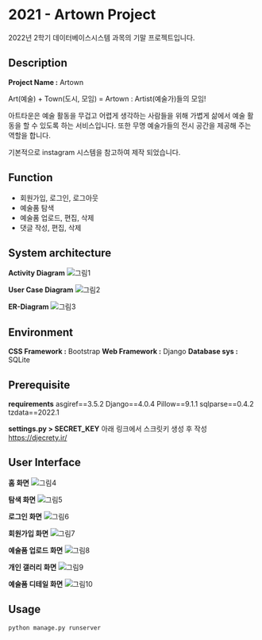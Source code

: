 # 2021 - Artown Project

2022년 2학기 데이터베이스시스템 과목의 기말 프로젝트입니다.

## Description

**Project Name :** Artown

Art(예술) + Town(도시, 모임) = Artown : Artist(예술가)들의 모임!

아트타운은 예술 활동을 무겁고 어렵게 생각하는 사람들을 위해 가볍게 삶에서 예술 활동을 할 수 있도록 하는 서비스입니다. 또한 무명 예술가들의 전시 공간을 제공해 주는 역할을 합니다.

기본적으로 instagram 시스템을 참고하여 제작 되었습니다.

## Function

- 회원가입, 로그인, 로그아웃
- 예술품 탐색
- 예술품 업로드, 편집, 삭제
- 댓글 작성, 편집, 삭제

## System architecture

**Activity Diagram**
![그림1](https://user-images.githubusercontent.com/86937253/209667600-6f1e8273-ef74-497f-95a4-d96c1991e8d1.png)

**User Case Diagram**
![그림2](https://user-images.githubusercontent.com/86937253/209667728-dbaf0fd7-4779-468b-9bf7-fb1c50827838.png)

**ER-Diagram**
![그림3](https://user-images.githubusercontent.com/86937253/209667810-479938f1-cc77-4f39-b1f9-775fe2335509.png)

## Environment

**CSS Framework :** Bootstrap
**Web Framework :** Django
**Database sys :** SQLite

## Prerequisite

**requirements**
asgiref==3.5.2
Django==4.0.4
Pillow==9.1.1
sqlparse==0.4.2
tzdata==2022.1

**settings.py > SECRET_KEY**
아래 링크에서 스크릿키 생성 후 작성
https://djecrety.ir/

## User Interface

**홈 화면**
![그림4](https://user-images.githubusercontent.com/86937253/209669718-7dcecbec-28a1-423d-81bc-fea2d7fafd4f.png)

**탐색 화면**
![그림5](https://user-images.githubusercontent.com/86937253/209669713-c1d0206a-1f08-4aa4-8981-f6481e291e4d.png)

**로그인 화면**
![그림6](https://user-images.githubusercontent.com/86937253/209669712-0bf12735-a148-4d87-9423-0fd3c05b535c.png)

**회원가입 화면**
![그림7](https://user-images.githubusercontent.com/86937253/209669711-c567bfc6-b420-4901-84f4-da6209aa332f.png)

**예술품 업로드 화면**
![그림8](https://user-images.githubusercontent.com/86937253/209669709-f0d80223-ac4c-480e-a6d8-3e28ef02ec21.png)

**개인 갤러리 화면**
![그림9](https://user-images.githubusercontent.com/86937253/209669706-d2d621f3-b638-421b-9ffd-6d081fe36f4b.png)

**예술품 디테일 화면**
![그림10](https://user-images.githubusercontent.com/86937253/209669699-6a0b2d94-47ed-447e-9c22-cc9c2bf9493f.png)

## Usage

    python manage.py runserver
